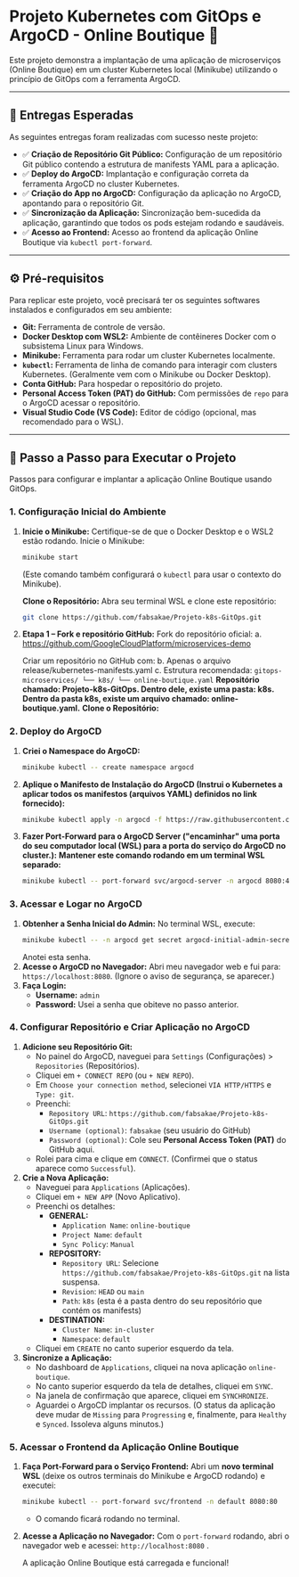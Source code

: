 # Projeto Kubernetes com GitOps e ArgoCD - Online Boutique 🚀

Este projeto demonstra a implantação de uma aplicação de microserviços (Online Boutique) em um cluster Kubernetes local (Minikube) utilizando o princípio de GitOps com a ferramenta ArgoCD.

---

## 📝 Entregas Esperadas

As seguintes entregas foram realizadas com sucesso neste projeto:

* ✅ **Criação de Repositório Git Público:** Configuração de um repositório Git público contendo a estrutura de manifests YAML para a aplicação.
* ✅ **Deploy do ArgoCD:** Implantação e configuração correta da ferramenta ArgoCD no cluster Kubernetes.
* ✅ **Criação do App no ArgoCD:** Configuração da aplicação no ArgoCD, apontando para o repositório Git.
* ✅ **Sincronização da Aplicação:** Sincronização bem-sucedida da aplicação, garantindo que todos os pods estejam rodando e saudáveis.
* ✅ **Acesso ao Frontend:** Acesso ao frontend da aplicação Online Boutique via `kubectl port-forward`.

---

## ⚙️ Pré-requisitos

Para replicar este projeto, você precisará ter os seguintes softwares instalados e configurados em seu ambiente:

* **Git:** Ferramenta de controle de versão.
* **Docker Desktop com WSL2:** Ambiente de contêineres Docker com o subsistema Linux para Windows.
* **Minikube:** Ferramenta para rodar um cluster Kubernetes localmente.
* **`kubectl`:** Ferramenta de linha de comando para interagir com clusters Kubernetes. (Geralmente vem com o Minikube ou Docker Desktop).
* **Conta GitHub:** Para hospedar o repositório do projeto.
* **Personal Access Token (PAT) do GitHub:** Com permissões de `repo` para o ArgoCD acessar o repositório.
* **Visual Studio Code (VS Code):** Editor de código (opcional, mas recomendado para o WSL).

---

## 🚀 Passo a Passo para Executar o Projeto

Passos para configurar e implantar a aplicação Online Boutique usando GitOps.

### **1. Configuração Inicial do Ambiente**

1.  **Inicie o Minikube:**
    Certifique-se de que o Docker Desktop e o WSL2 estão rodando. Inicie o Minikube:
    ```bash
    minikube start
    ```
    (Este comando também configurará o `kubectl` para usar o contexto do Minikube).

    **Clone o Repositório:**
    Abra seu terminal WSL e clone este repositório:
    ```bash
    git clone https://github.com/fabsakae/Projeto-k8s-GitOps.git
    ```
    
2.  **Etapa 1 – Fork e repositório GitHub:**
    Fork do repositório oficial:
        a. https://github.com/GoogleCloudPlatform/microservices-demo

    Criar um repositório no GitHub com:
        b. Apenas o arquivo release/kubernetes-manifests.yaml
        c. Estrutura recomendada:
        ```
        gitops-microservices/
        └── k8s/
            └── online-boutique.yaml
        ```
    **Repositório chamado: Projeto-k8s-GitOps. Dentro dele, existe uma pasta: k8s. Dentro da pasta k8s, existe um arquivo chamado: online-boutique.yaml.**
    **Clone o Repositório:**
    
    

### **2. Deploy do ArgoCD**

1.  **Criei o Namespace do ArgoCD:**
    ```bash
    minikube kubectl -- create namespace argocd
    ```
2.  **Aplique o Manifesto de Instalação do ArgoCD (Instrui o Kubernetes a aplicar todos os manifestos (arquivos YAML) definidos no link fornecido):**
    ```bash
    minikube kubectl apply -n argocd -f https://raw.githubusercontent.com/argoproj/argo-cd/stable/manifests/install.yaml
    ```
3.  **Fazer Port-Forward para o ArgoCD Server ("encaminhar" uma porta do seu computador local (WSL) para a porta do serviço do ArgoCD no cluster.):**
    **Mantener este comando rodando em um terminal WSL separado:**
    ```bash
    minikube kubectl -- port-forward svc/argocd-server -n argocd 8080:443
    ```

### **3. Acessar e Logar no ArgoCD**

1.  **Obtenher a Senha Inicial do Admin:**
    No terminal WSL, execute:
    ```bash
    minikube kubectl -- -n argocd get secret argocd-initial-admin-secret -o jsonpath="{.data.password}" | base64 -d; echo
    ```
    Anotei esta senha.
2.  **Acesse o ArgoCD no Navegador:**
    Abri meu navegador web e fui para: `https://localhost:8080`.
    (Ignore o aviso de segurança, se aparecer.)
3.  **Faça Login:**
    * **Username:** `admin`
    * **Password:** Usei a senha que obiteve no passo anterior.

### **4. Configurar Repositório e Criar Aplicação no ArgoCD**

1.  **Adicione seu Repositório Git:**
    * No painel do ArgoCD, naveguei para `Settings` (Configurações) > `Repositories` (Repositórios).
    * Cliquei em `+ CONNECT REPO` (ou `+ NEW REPO`).
    * Em `Choose your connection method`, selecionei `VIA HTTP/HTTPS` e `Type: git`.
    * Preenchi:
        * `Repository URL`: `https://github.com/fabsakae/Projeto-k8s-GitOps.git`
        * `Username (optional)`: `fabsakae` (seu usuário do GitHub)
        * `Password (optional)`: Cole seu **Personal Access Token (PAT)** do GitHub aqui.
    * Rolei para cima e clique em `CONNECT`. (Confirmei que o status aparece como `Successful`).
2.  **Crie a Nova Aplicação:**
    * Naveguei para `Applications` (Aplicações).
    * Cliquei em `+ NEW APP` (Novo Aplicativo).
    * Preenchi os detalhes:
        * **GENERAL:**
            * `Application Name`: `online-boutique`
            * `Project Name`: `default`
            * `Sync Policy`: `Manual`
        * **REPOSITORY:**
            * `Repository URL`: Selecione `https://github.com/fabsakae/Projeto-k8s-GitOps.git` na lista suspensa.
            * `Revision`: `HEAD` ou `main`
            * `Path`: `k8s` (esta é a pasta dentro do seu repositório que contém os manifests)
        * **DESTINATION:**
            * `Cluster Name`: `in-cluster`
            * `Namespace`: `default`
    * Cliquei em `CREATE` no canto superior esquerdo da tela.
3.  **Sincronize a Aplicação:**
    * No dashboard de `Applications`, cliquei na nova aplicação `online-boutique`.
    * No canto superior esquerdo da tela de detalhes, cliquei em `SYNC`.
    * Na janela de confirmação que aparece, cliquei em `SYNCHRONIZE`.
    * Aguardei o ArgoCD implantar os recursos. (O status da aplicação deve mudar de `Missing` para `Progressing` e, finalmente, para `Healthy` e `Synced`. Issoleva alguns minutos.)

### **5. Acessar o Frontend da Aplicação Online Boutique**

1.  **Faça Port-Forward para o Serviço Frontend:**
    Abri um **novo terminal WSL** (deixe os outros terminais do Minikube e ArgoCD rodando) e executei:
    ```bash
    minikube kubectl -- port-forward svc/frontend -n default 8080:80
    ```
    * O comando ficará rodando no terminal.
2.  **Acesse a Aplicação no Navegador:**
    Com o `port-forward` rodando, abri o navegador web e acessei:
    `http://localhost:8080` .

    A aplicação Online Boutique está carregada e funcional!
